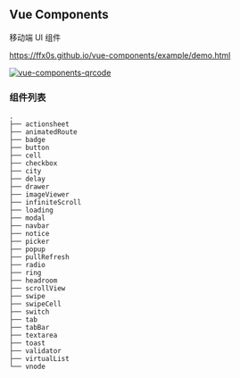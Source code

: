 ## Vue Components  
移动端 UI 组件  
  
<a href="https://ffx0s.github.io/vue-components/example/demo.html" target="_blank">https://ffx0s.github.io/vue-components/example/demo.html</a>  

<a href="https://ffx0s.github.io/vue-components/example/dist/#/" target="_blank">
  <img src="https://static.webfed.cn/o_1d2kl8j7570ttld1lejjmvmco9.png" alt="vue-components-qrcode" />
</a>  

### 组件列表  
```
.
├── actionsheet
├── animatedRoute
├── badge
├── button
├── cell
├── checkbox
├── city
├── delay
├── drawer
├── imageViewer
├── infiniteScroll
├── loading
├── modal
├── navbar
├── notice
├── picker
├── popup
├── pullRefresh
├── radio
├── ring
├── headroom
├── scrollView
├── swipe
├── swipeCell
├── switch
├── tab
├── tabBar
├── textarea
├── toast
├── validator
├── virtualList
└── vnode
```